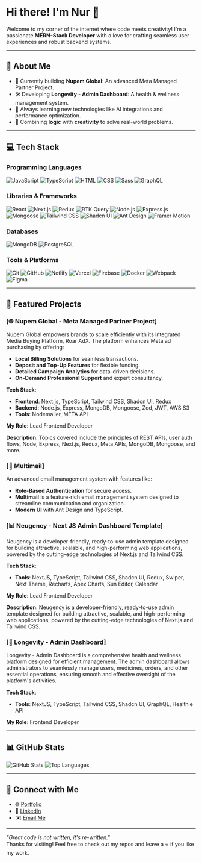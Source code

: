 # Hi there! I'm Nur 👋
Welcome to my corner of the internet where code meets creativity! I'm a passionate **MERN-Stack Developer** with a love for crafting seamless user experiences and robust backend systems.

---

## 🚀 About Me
- 🔭 Currently building **Nupem Global**: An advanced Meta Managed Partner Project.
- 🛠️ Developing **Longevity - Admin Dashboard**: A health & wellness management system.
- 🌱 Always learning new technologies like AI integrations and performance optimization.
- 🎨 Combining **logic** with **creativity** to solve real-world problems.

---

## 💻 Tech Stack
### Programming Languages
![JavaScript](https://img.shields.io/badge/-JavaScript-F7DF1E?logo=javascript&logoColor=black)
![TypeScript](https://img.shields.io/badge/-TypeScript-3178C6?logo=typescript&logoColor=white)
![HTML](https://img.shields.io/badge/-HTML-E34F26?logo=html5&logoColor=white)
![CSS](https://img.shields.io/badge/-CSS-1572B6?logo=css3&logoColor=white)
![Sass](https://img.shields.io/badge/-Sass-CC6699?logo=sass&logoColor=white)
![GraphQL](https://img.shields.io/badge/-GraphQL-E10098?logo=graphql&logoColor=white)

### Libraries & Frameworks
![React](https://img.shields.io/badge/-React-61DAFB?logo=react&logoColor=black)
![Next.js](https://img.shields.io/badge/-Next.js-000000?logo=next.js&logoColor=white)
![Redux](https://img.shields.io/badge/-Redux-764ABC?logo=redux&logoColor=white)
![RTK Query](https://img.shields.io/badge/-RTK%20Query-764ABC?logo=redux&logoColor=white)
![Node.js](https://img.shields.io/badge/-Node.js-339933?logo=node.js&logoColor=white)
![Express.js](https://img.shields.io/badge/-Express.js-000000?logo=express&logoColor=white)
![Mongoose](https://img.shields.io/badge/-Mongoose-880000?logo=mongoose&logoColor=white)
![Tailwind CSS](https://img.shields.io/badge/-Tailwind%20CSS-38B2AC?logo=tailwind-css&logoColor=white)
![Shadcn UI](https://img.shields.io/badge/-Shadcn%20UI-000000?logo=shadcn&logoColor=white)
![Ant Design](https://img.shields.io/badge/-Ant%20Design-0170FE?logo=ant-design&logoColor=white)
![Framer Motion](https://img.shields.io/badge/-Framer%20Motion-0055FF?logo=framer&logoColor=white)

### Databases
![MongoDB](https://img.shields.io/badge/-MongoDB-47A248?logo=mongodb&logoColor=white)
![PostgreSQL](https://img.shields.io/badge/-PostgreSQL-336791?logo=postgresql&logoColor=white)

### Tools & Platforms
![Git](https://img.shields.io/badge/-Git-F05032?logo=git&logoColor=white)
![GitHub](https://img.shields.io/badge/-GitHub-181717?logo=github&logoColor=white)
![Netlify](https://img.shields.io/badge/-Netlify-00C7B7?logo=netlify&logoColor=white)
![Vercel](https://img.shields.io/badge/-Vercel-000000?logo=vercel&logoColor=white)
![Firebase](https://img.shields.io/badge/-Firebase-FFCA28?logo=firebase&logoColor=black)
![Docker](https://img.shields.io/badge/-Docker-2496ED?logo=docker&logoColor=white)
![Webpack](https://img.shields.io/badge/-Webpack-8DD6F9?logo=webpack&logoColor=black)
![Figma](https://img.shields.io/badge/-Figma-F24E1E?logo=figma&logoColor=white)

---

## 🌟 Featured Projects

### [🌐 Nupem Global - Meta Managed Partner Project]
Nupem Global empowers brands to scale efficiently with its integrated Media Buying Platform, Roar AdX. The platform enhances Meta ad purchasing by offering:
- **Local Billing Solutions** for seamless transactions.
- **Deposit and Top-Up Features** for flexible funding.
- **Detailed Campaign Analytics** for data-driven decisions.
- **On-Demand Professional Support** and expert consultancy.

**Tech Stack**:
- **Frontend**: Next.js, TypeScript, Tailwind CSS, Shadcn UI, Redux
- **Backend**: Node.js, Express, MongoDB, Mongoose, Zod, JWT, AWS S3
- **Tools**: Nodemailer, META API

**My Role**: Lead Frontend Developer

**Description**: Topics covered include the principles of REST APIs, user auth flows, Node, Express, Next.js, Redux, Meta APIs, MongoDB, Mongoose, and more.

### [📧 Multimail]
An advanced email management system with features like:
- **Role-Based Authentication** for secure access.
- **Multimail** is a feature-rich email management system designed to streamline communication and organization..
- **Modern UI** with Ant Design and TypeScript.

### [📊 Neugency - Next JS Admin Dashboard Template]
Neugency is a developer-friendly, ready-to-use admin template designed for building attractive, scalable, and high-performing web applications, powered by the cutting-edge technologies of Next.js and Tailwind CSS.

**Tech Stack**:
- **Tools**: NextJS, TypeScript, Tailwind CSS, Shadcn UI, Redux, Swiper, Next Theme, Recharts, Apex Charts, Sun Editor, Calendar

**My Role**: Lead Frontend Developer

**Description**: Neugency is a developer-friendly, ready-to-use admin template designed for building attractive, scalable, and high-performing web applications, powered by the cutting-edge technologies of Next.js and Tailwind CSS.


### [💊 Longevity - Admin Dashboard]
Longevity - Admin Dashboard is a comprehensive health and wellness platform designed for efficient management. The admin dashboard allows administrators to seamlessly manage users, medicines, orders, and other essential operations, ensuring smooth and effective oversight of the platform's activities.

**Tech Stack**:
- **Tools**: NextJS, TypeScript, Tailwind CSS, Shadcn UI, GraphQL, Healthie API

**My Role**: Frontend Developer

---

## 📊 GitHub Stats
![GitHub Stats](https://github-readme-stats.vercel.app/api?username=programmer-nur&show_icons=true&theme=gruvbox)
![Top Languages](https://github-readme-stats.vercel.app/api/top-langs/?username=programmer-nur&layout=compact&theme=gruvbox)

---

## 🤝 Connect with Me
- 🌐 [Portfolio](https://programmer-nur.vercel.app/)
- 💼 [LinkedIn](https://www.linkedin.com/in/programmer-nur)
- ✉️ [Email Me](mailto:mohammadnur5480@gmail.com)

---

_"Great code is not written, it's re-written."_  
Thanks for visiting! Feel free to check out my repos and leave a ⭐ if you like my work.
